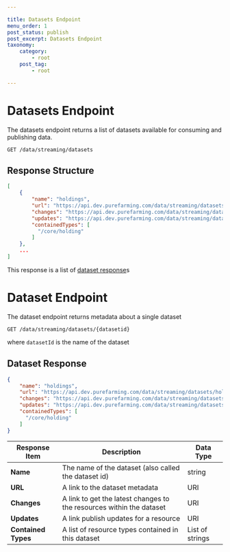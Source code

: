 ```yaml
---

title: Datasets Endpoint
menu_order: 1
post_status: publish
post_excerpt: Datasets Endpoint
taxonomy:
    category:
        - root
    post_tag:
        - root

---
```



# Datasets Endpoint

The datasets endpoint returns a list of datasets available for consuming and publishing data.

```
GET /data/streaming/datasets
```


## Response Structure

```json
[
    {
        "name": "holdings",
        "url": "https://api.dev.purefarming.com/data/streaming/datasets/holdings",
        "changes": "https://api.dev.purefarming.com/data/streaming/datasets/holdings/changes",
        "updates": "https://api.dev.purefarming.com/data/streaming/datasets/holdings/updates",
        "containedTypes": [
          "/core/holding"
        ]
    },
    ...
]
```

This response is a list of [dataset response](#dataset-response)s


# Dataset Endpoint

The dataset endpoint returns metadata about a single dataset

```
GET /data/streaming/datasets/{datasetid}
```
where `datasetId` is the name of the dataset


## Dataset Response

```json
{
    "name": "holdings",
    "url": "https://api.dev.purefarming.com/data/streaming/datasets/holdings",
    "changes": "https://api.dev.purefarming.com/data/streaming/datasets/holdings/changes",
    "updates": "https://api.dev.purefarming.com/data/streaming/datasets/holdings/updates",
    "containedTypes": [
      "/core/holding"
    ]
}
```

| Response Item | Description | Data Type |
| ------------- | ----------- | --------- |
| **Name** | The name of the dataset (also called the dataset id) | string | 
| **URL** | A link to the dataset metadata | URI | 
| **Changes** | A link to get the latest changes to the resources within the dataset | URI |
| **Updates** | A link publish updates for a resource | URI |
| **Contained Types** |  A list of resource types contained in this dataset | List of strings |
